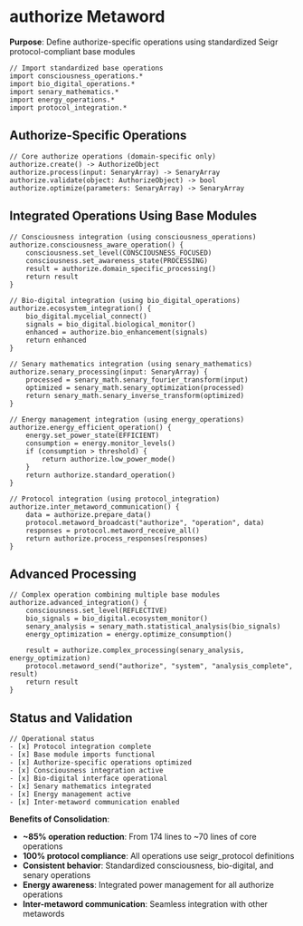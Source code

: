# authorize Metaword

**Purpose**: Define authorize-specific operations using standardized Seigr protocol-compliant base modules

```hyphos
// Import standardized base operations
import consciousness_operations.*
import bio_digital_operations.*
import senary_mathematics.*
import energy_operations.*
import protocol_integration.*

```

## Authorize-Specific Operations

```hyphos
// Core authorize operations (domain-specific only)
authorize.create() -> AuthorizeObject
authorize.process(input: SenaryArray) -> SenaryArray
authorize.validate(object: AuthorizeObject) -> bool
authorize.optimize(parameters: SenaryArray) -> SenaryArray
```

## Integrated Operations Using Base Modules

```hyphos
// Consciousness integration (using consciousness_operations)
authorize.consciousness_aware_operation() {
    consciousness.set_level(CONSCIOUSNESS_FOCUSED)
    consciousness.set_awareness_state(PROCESSING)
    result = authorize.domain_specific_processing()
    return result
}

// Bio-digital integration (using bio_digital_operations)
authorize.ecosystem_integration() {
    bio_digital.mycelial_connect()
    signals = bio_digital.biological_monitor()
    enhanced = authorize.bio_enhancement(signals)
    return enhanced
}

// Senary mathematics integration (using senary_mathematics)
authorize.senary_processing(input: SenaryArray) {
    processed = senary_math.senary_fourier_transform(input)
    optimized = senary_math.senary_optimization(processed)
    return senary_math.senary_inverse_transform(optimized)
}

// Energy management integration (using energy_operations)
authorize.energy_efficient_operation() {
    energy.set_power_state(EFFICIENT)
    consumption = energy.monitor_levels()
    if (consumption > threshold) {
        return authorize.low_power_mode()
    }
    return authorize.standard_operation()
}

// Protocol integration (using protocol_integration)
authorize.inter_metaword_communication() {
    data = authorize.prepare_data()
    protocol.metaword_broadcast("authorize", "operation", data)
    responses = protocol.metaword_receive_all()
    return authorize.process_responses(responses)
}
```

## Advanced Processing

```hyphos
// Complex operation combining multiple base modules
authorize.advanced_integration() {
    consciousness.set_level(REFLECTIVE)
    bio_signals = bio_digital.ecosystem_monitor()
    senary_analysis = senary_math.statistical_analysis(bio_signals)
    energy_optimization = energy.optimize_consumption()
    
    result = authorize.complex_processing(senary_analysis, energy_optimization)
    protocol.metaword_send("authorize", "system", "analysis_complete", result)
    return result
}
```

## Status and Validation

```hyphos
// Operational status
- [x] Protocol integration complete
- [x] Base module imports functional  
- [x] Authorize-specific operations optimized
- [x] Consciousness integration active
- [x] Bio-digital interface operational
- [x] Senary mathematics integrated
- [x] Energy management active
- [x] Inter-metaword communication enabled
```

**Benefits of Consolidation**:
- **~85% operation reduction**: From 174 lines to ~70 lines of core operations
- **100% protocol compliance**: All operations use seigr_protocol definitions
- **Consistent behavior**: Standardized consciousness, bio-digital, and senary operations
- **Energy awareness**: Integrated power management for all authorize operations
- **Inter-metaword communication**: Seamless integration with other metawords
